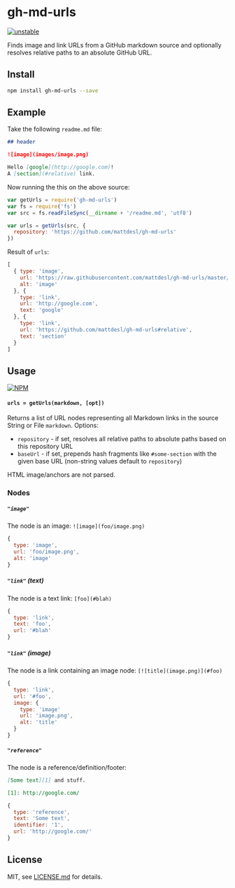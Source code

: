 # gh-md-urls

[![unstable](http://badges.github.io/stability-badges/dist/unstable.svg)](http://github.com/badges/stability-badges)

Finds image and link URLs from a GitHub markdown source and optionally resolves relative paths to an absolute GitHub URL.

## Install

```sh
npm install gh-md-urls --save
```

## Example

Take the following `readme.md` file:

```md
## header

![image](images/image.png)

Hello [google](http://google.com)!
A [section](#relative) link.
```

Now running the this on the above source:

```js
var getUrls = require('gh-md-urls')
var fs = require('fs')
var src = fs.readFileSync(__dirname + '/readme.md', 'utf8')

var urls = getUrls(src, {
  repository: 'https://github.com/mattdesl/gh-md-urls'
})
```

Result of `urls`:

```js
[ 
  { type: 'image',
    url: 'https://raw.githubusercontent.com/mattdesl/gh-md-urls/master/images/image.png', 
    alt: 'image' 
  }, { 
    type: 'link', 
    url: 'http://google.com', 
    text: 'google' 
  }, { 
    type: 'link',
    url: 'https://github.com/mattdesl/gh-md-urls#relative',
    text: 'section' 
  } 
]
```

## Usage

[![NPM](https://nodei.co/npm/gh-md-urls.png)](https://www.npmjs.com/package/gh-md-urls)

#### `urls = getUrls(markdown, [opt])`

Returns a list of URL nodes representing all Markdown links in the source String or File `markdown`. Options:

- `repository` - if set, resolves all relative paths to absolute paths based on this repository URL
- `baseUrl` - if set, prepends hash fragments like `#some-section` with the given base URL (non-string values default to `repository`)

HTML image/anchors are not parsed.

### Nodes

##### `"image"`

The node is an image: `![image](foo/image.png)`

```js
{
  type: 'image',
  url: 'foo/image.png',
  alt: 'image'
}
```

##### `"link"` (text)

The node is a text link: `[foo](#blah)`

```js
{
  type: 'link',
  text: 'foo',
  url: '#blah'
}
```

##### `"link"` (image)

The node is a link containing an image node: `[![title](image.png)](#foo)`

```js
{
  type: 'link',
  url: '#foo',
  image: {
    type: 'image'
    url: 'image.png',
    alt: 'title'
  }
}
```

##### `"reference"`

The node is a reference/definition/footer: 

```md
[Some text][1] and stuff.

[1]: http://google.com/
```

```js
{
  type: 'reference',
  text: 'Some text',
  identifier: '1',
  url: 'http://google.com/'
}
```

## License

MIT, see [LICENSE.md](http://github.com/mattdesl/gh-md-urls/blob/master/LICENSE.md) for details.
